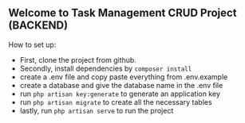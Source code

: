 

## Welcome to Task Management CRUD Project (BACKEND)

How to set up:

- First, clone the project from github.
- Secondly, install dependencies by ```composer install```
- create a .env file and copy paste everything from .env.example 
- create a database and give the database name in the .env file
- run ```php artisan key:generate``` to generate an application key
- run ```php artisan migrate``` to create all the necessary tables 
- lastly, run ```php artisan serve``` to run the project
